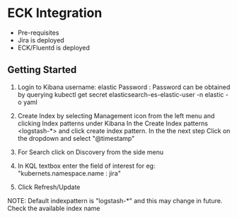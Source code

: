 # ECK Integration

- Pre-requisites
- Jira is deployed
- ECK/Fluentd is deployed

## Getting Started

1. Login to Kibana
    username: elastic
    Password : <password> 
    Password can be obtained by querying kubectl get secret elasticsearch-es-elastic-user -n elastic -o yaml

2. Create Index by  selecting Management icon from the left menu and  clicking Index patterns under Kibana
    In the Create Index patterns <logstash-*> and click create index pattern.
    In the the next step Click on the dropdown and select "@timestamp"

 3. For Search click on Discovery from the side menu
 
 4. In KQL textbox enter the  field of interest for eg:  "kubernets.namespace.name : jira"
 
 5. Click Refresh/Update
 

NOTE: Default indexpattern is "logstash-*" and this may change in future. Check the available index name 